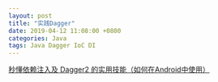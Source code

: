 ```yaml
---
layout: post
title: "实践Dagger"
date: 2019-04-12 11:08:00 +0800
categories: Java
tags: Java Dagger IoC DI
---
```


[秒懂依赖注入及 Dagger2 的实用技能（如何在Android中使用）](https://blog.csdn.net/ShuSheng0007/article/details/80950117)